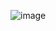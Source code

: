 
![image](https://user-images.githubusercontent.com/101816097/186847535-2bf05321-3981-4e11-86c2-761a0f8f2b35.png)
